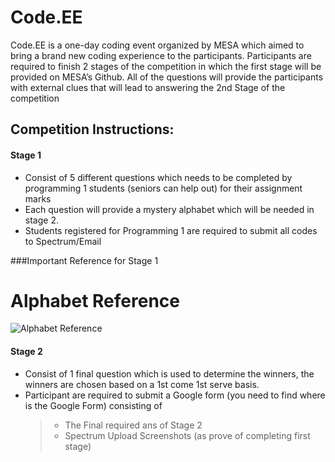 # Code.EE

Code.EE is a one-day coding event organized by MESA which aimed to bring a brand new coding experience to the participants. Participants are required to finish 2 stages of the competition in which the first stage will be provided on MESA’s Github. All of the questions will provide the participants with external clues that will lead to answering the 2nd Stage of the competition

## Competition Instructions:

#### Stage 1

- Consist of 5 different questions which needs to be completed by programming 1 students (seniors can help out) for their assignment marks
- Each question will provide a mystery alphabet which will be needed in stage 2.
- Students registered for Programming 1 are required to submit all codes to Spectrum/Email

###Important Reference for Stage 1

# Alphabet Reference

![Alphabet Reference](https://user-images.githubusercontent.com/63856945/99754892-5c29ea80-2b24-11eb-8fd1-f14e56c5457d.jpg)

#### Stage 2

- Consist of 1 final question which is used to determine the winners, the winners are chosen based on a 1st come 1st serve basis.
- Participant are required to submit a Google form (you need to find where is the Google Form) consisting of
  > - The Final required ans of Stage 2
  > - Spectrum Upload Screenshots (as prove of completing first stage)
